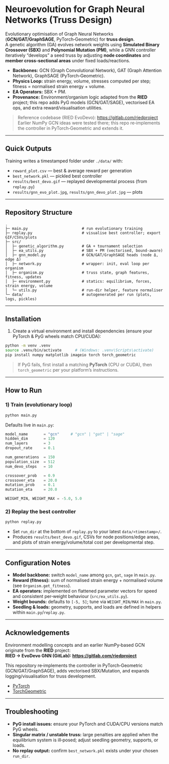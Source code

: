 # Neuroevolution for Graph Neural Networks (Truss Design)

Evolutionary optimisation of Graph Neural Networks (**GCN/GAT/GraphSAGE**, PyTorch‑Geometric) for **truss design**.  
A genetic algorithm (GA) evolves network weights using **Simulated Binary Crossover (SBX)** and **Polynomial Mutation (PM)**, while a GNN controller iteratively “develops” a seed truss by adjusting **node coordinates** and **member cross‑sectional areas** under fixed loads/reactions.

- **Backbones:** GCN (Graph Convolutional Network), GAT (Graph Attention Network), GraphSAGE (PyTorch‑Geometric).
- **Physics Loop:** strain energy, volume, stresses computed per step; fitness = normalised strain energy + volume.
- **EA Operators:** SBX + PM.
- **Provenance:** Environment/organism logic adapted from the **RIED** project; this repo adds PyG models (GCN/GAT/SAGE), vectorised EA ops, and extra reward/visualisation utilities.

> Reference codebase (RIED EvoDevo): https://gitlab.com/riedproject  
> Earlier NumPy GCN ideas were tested there; this repo re‑implements the controller in PyTorch‑Geometric and extends it.

---

## Quick Outputs

Training writes a timestamped folder under `./data/` with:
- `reward_plot.csv` — best & average reward per generation
- `best_network.pkl` — pickled best controller
- `results/best_devo.gif` — replayed developmental process (from `replay.py`)
- `results/gnn_evo_plot.jpg`, `results/gnn_devo_plot.jpg` — plots

---

## Repository Structure

```
.
├─ main.py                        # run evolutionary training
├─ replay.py                      # visualise best controller; export GIF/CSVs/plots
├─ src/
│  ├─ genetic_algorithm.py        # GA + tournament selection
│  ├─ ea_utils.py                 # SBX + PM (vectorised, bound‑aware)
│  ├─ gnn_model.py                # GCN/GAT/GraphSAGE heads (node Δ, edge Δ)
│  ├─ network.py                  # wrapper: init, eval loop per organism
│  ├─ organism.py                 # truss state, graph features, fitness, updates
│  ├─ environment.py              # statics: equilibrium, forces, strain energy, volume
│  └─ utils.py                    # run‑dir helper, feature normaliser
└─ data/                          # autogenerated per run (plots, logs, pickles)
```

---

## Installation

1) Create a virtual environment and install dependencies (ensure your PyTorch & PyG wheels match CPU/CUDA):
```bash
python -m venv .venv
source .venv/bin/activate      # (Windows: .venv\Scripts\activate)
pip install numpy matplotlib imageio torch torch_geometric
```
> If PyG fails, first install a matching **PyTorch** (CPU or CUDA), then `torch_geometric` per your platform’s instructions.

---

## How to Run

### 1) Train (evolutionary loop)
```bash
python main.py
```
Defaults live in `main.py`:
```python
model_name       = "gcn"     # "gcn" | "gat" | "sage"
hidden_dim       = 120
num_layers       = 3
dropout_rate     = 0.1

num_generations  = 150
population_size  = 512
num_devo_steps   = 10

crossover_prob   = 0.9
crossover_eta    = 20.0
mutation_prob    = 0.1
mutation_eta     = 20.0

WEIGHT_MIN, WEIGHT_MAX = -5.0, 5.0
```

### 2) Replay the best controller
```bash
python replay.py
```
- Set `run_dir` at the bottom of `replay.py` to your latest `data/<timestamp>/`.
- Produces `results/best_devo.gif`, CSVs for node positions/edge areas, and plots of strain energy/volume/total cost per developmental step.

---

## Configuration Notes

- **Model backbone:** switch `model_name` among `gcn`, `gat`, `sage` in `main.py`.
- **Reward (fitness):** sum of normalised strain energy + normalised volume (see `Organism.get_fitness`).
- **EA operators:** implemented on flattened parameter vectors for speed and consistent per‑weight behaviour (`src/ea_utils.py`).
- **Weight bounds:** defaults to `[-5, 5]`; tune via `WEIGHT_MIN/MAX` in `main.py`.
- **Seedling & loads:** geometry, supports, and loads are defined in helpers within `main.py`/`replay.py`.

---

## Acknowledgements

Environment modelling concepts and an earlier NumPy‑based GCN originate from the **RIED** project:  
**RIED → EvoDevo GNN (GitLab): https://gitlab.com/riedproject**

This repository re‑implements the controller in PyTorch‑Geometric (GCN/GAT/GraphSAGE), adds vectorised SBX/Mutation, and expands logging/visualisation for truss development.

- [PyTorch](https://pytorch.org/)
- [TorchGeometric](https://pytorch-geometric.readthedocs.io/en/latest/)
---

## Troubleshooting

- **PyG install issues:** ensure your PyTorch and CUDA/CPU versions match PyG wheels.
- **Singular matrix / unstable truss:** large penalties are applied when the equilibrium system is ill‑posed; adjust seedling geometry, supports, or loads.
- **No replay output:** confirm `best_network.pkl` exists under your chosen `run_dir`.

